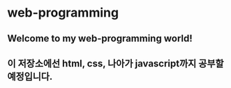 # web-programming


## Welcome to my web-programming world!
## 이 저장소에선 html, css, 나아가 javascript까지 공부할 예정입니다.
